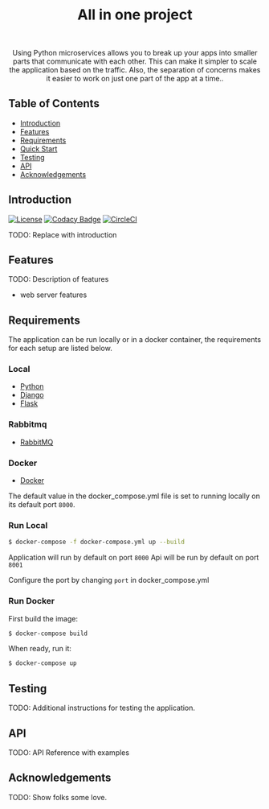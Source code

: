 <h1 align="center"> All in one project </h1> <br>

<p align="center">
  Using Python microservices allows you to break up your apps into smaller parts that communicate with each other. This can make it simpler to scale the application based on the traffic. Also, the separation of concerns makes it easier to work on just one part of the app at a time..
</p>


## Table of Contents

- [Introduction](#introduction)
- [Features](#features)
- [Requirements](#requirements)
- [Quick Start](#quick-start)
- [Testing](#testing)
- [API](#requirements)
- [Acknowledgements](#acknowledgements)




## Introduction

[![License](https://img.shields.io/badge/License-Apache%202.0-blue.svg)](https://opensource.org/licenses/Apache-2.0)
[![Codacy Badge](https://api.codacy.com/project/badge/Grade/e91606af4a364076a7058c5ea1c006a8)](https://www.codacy.com/app/joneubank/microservice-template-java?utm_source=github.com&amp;utm_medium=referral&amp;utm_content=overture-stack/microservice-template-java&amp;utm_campaign=Badge_Grade)
[![CircleCI](https://circleci.com/gh/overture-stack/microservice-template-java/tree/master.svg?style=shield)](https://circleci.com/gh/overture-stack/microservice-template-java/tree/master)

TODO: Replace with introduction

## Features
TODO: Description of features
* web server features


## Requirements
The application can be run locally or in a docker container, the requirements for each setup are listed below.


### Local
* [Python](https://www.python.org/downloads/)
* [Django](https://www.djangoproject.com/download/)
* [Flask](https://flask.palletsprojects.com/en/2.0.x/installation/)


### Rabbitmq
* [RabbitMQ](https://www.rabbitmq.com/download.html)

### Docker
* [Docker](https://www.docker.com/get-docker)


The default value in the docker_compose.yml file is set to  running locally on its default port `8000`.

### Run Local
```bash
$ docker-compose -f docker-compose.yml up --build
```

Application will run by default on port `8000`
Api will be run by default on port `8001`

Configure the port by changing `port` in docker_compose.yml


### Run Docker

First build the image:
```bash
$ docker-compose build
```

When ready, run it:
```bash
$ docker-compose up
```


## Testing
TODO: Additional instructions for testing the application.


## API
TODO: API Reference with examples

## Acknowledgements
TODO: Show folks some love.
